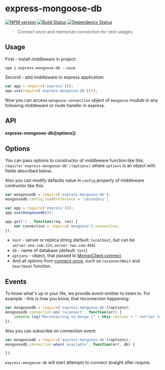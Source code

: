 # express-mongoose-db
[![NPM version][npm-image]][npm-url] [![Build Status][travis-image]][travis-url] [![Dependency Status][depstat-image]][depstat-url]
> Connect once and memorize connection for next usages

## Usage

First - install middleware in project:

```npm i express-mongoose-db --save```

Second - add middleware to express application:

```javascript
var app = require('express')();
app.use(require('express-mongoose-db')());
```

Now you can access `mongoose.connection` object of `mongoose` module in any following middleware or route handler in express.

## API

#### express-mongoose-db([options])

## Options

You can pass options to constructor of middleware function like this: `require('express-mongoose-db')(options)` where `options` is an object with fields described below.

Also you can modify defaults value in `config` property of middleware contructor like this:

```javascript
var mongoosedb = require('express-mongoose-db');
mongoosedb.config.readPreference = 'secondary';

var app = require('express')();
app.use(mongoosedb());

app.get('/', function(req, res) {
    var connection = require('mongoose').connection;
});

```

 * `host` - server or replica string (default: `localhost`, but can be `server.one.com:123,server.two.com:456`)
 * `db` - name of database (default: `test`)
 * `options` - object, that passed to [MongoClient.connect](http://mongodb.github.io/node-mongodb-native/driver-articles/mongoclient.html#read-preference).
 * And all options from [connect-once](https://github.com/floatdrop/connect-once), such as `reconnectWait` and `heartbeat` function.


## Events

To know what's up in your life, we provide event-emitter to listen to. For example - this is how you know, that reconnecton happening:

```javascript
var mongoosedb = require('express-mongoose-db')(options);
mongoosedb.connection.on('reconnect', function(err) {
    console.log("Reconnecting to mongo (" + this.retries + " retries left). " + (err.stack ? err.stack : err));
});
```

Also you can subscribe on connection event:

```javascript
var mongoosedb = require('express-mongoose-db')(options);
mongoosedb.connection.when('available', function(err, db) {

});
```

`express-mongoose-db` will start attempts to connect straight after require.

[npm-url]: https://npmjs.org/package/express-mongoose-db
[npm-image]: https://badge.fury.io/js/express-mongoose-db.png

[travis-url]: http://travis-ci.org/floatdrop/express-mongoose-db
[travis-image]: https://travis-ci.org/floatdrop/express-mongoose-db.png?branch=master

[depstat-url]: https://david-dm.org/floatdrop/express-mongoose-db
[depstat-image]: https://david-dm.org/floatdrop/express-mongoose-db.png?theme=shields.io
